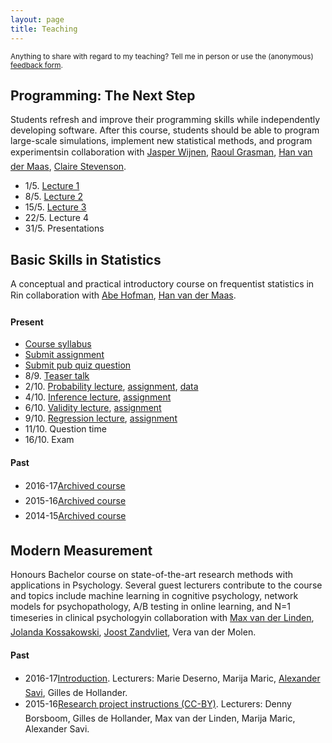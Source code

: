 ```yaml
---
layout: page
title: Teaching
---
```


<p class="message">
<small>
Anything to share with regard to my teaching? Tell me in person or use the (anonymous) <a href="https://docs.google.com/forms/d/e/1FAIpQLSfm1D8cx7JFgaGEBuo3I77qX52TXWkwmuHdcT7F0IxqI9aEhg/viewform">feedback form</a>.
</small>
</p>

## Programming: The Next Step

Students refresh and improve their programming skills while independently developing software. After this course, students should be able to program large-scale simulations, implement new statistical methods, and program experiments&#151;in collaboration with [Jasper Wijnen](https://www.researchgate.net/profile/Jasper_Wijnen), [Raoul Grasman](https://www.researchgate.net/profile/Raoul_Grasman2), [Han van der Maas](http://hvandermaas.socsci.uva.nl/Homepage_Han_van_der_Maas/Home.html), [Claire Stevenson](https://www.researchgate.net/profile/Claire_Stevenson4).

* 1/5. <a href="/assets/lectures/2018_RM_ProgrammingTNS_Lecture_1.pdf">Lecture 1</a>
* 8/5. <a href="/assets/lectures/2018_RM_ProgrammingTNS_Lecture_2.pdf">Lecture 2</a>
* 15/5. <a href="/assets/lectures/2018_RM_ProgrammingTNS_Lecture_3.pdf">Lecture 3</a>
* 22/5. Lecture 4
* 31/5. Presentations

## Basic Skills in Statistics

A conceptual and practical introductory course on frequentist statistics in R&#151;in collaboration with [Abe Hofman](http://www.abehofman.com/), [Han van der Maas](http://hvandermaas.socsci.uva.nl/Homepage_Han_van_der_Maas/Home.html).

#### Present

* [Course syllabus](https://www.dropbox.com/s/aonn0whord2v0p2/PML_Statistics_Syllabus.pdf?dl=0)
* [Submit assignment](https://aosavi.filepiper.com/pml-statistics/2017)
* [Submit pub quiz question](https://goo.gl/forms/rFDgmENRFWiHas1l1)
* 8/9. <a href="/assets/lectures/2017_PML_Statistics_Teasertalk.html">Teaser talk</a>
* 2/10. <a href="/assets/lectures/2017_PML_Statistics_Lecture_1.html">Probability lecture</a>, [assignment](https://www.dropbox.com/s/myckkdk8dg1u0qo/2017_PML_Statistics_Assignment_1.pdf?dl=0), [data](https://www.dropbox.com/s/o7rxutxdhu5z24w/assignment1.Rdata?dl=0)
* 4/10. <a href="/assets/lectures/2017_PML_Statistics_Lecture_2.html">Inference lecture</a>, [assignment](https://www.dropbox.com/s/tgtf5nsqcsaaych/2017_PML_Statistics_Assignment_2.pdf?dl=0)
* 6/10. <a href="/assets/lectures/2017_PML_Statistics_Lecture_3.html">Validity lecture</a>, [assignment](https://www.dropbox.com/s/r45qf8cwxoal2kd/2017_PML_Statistics_Assignment_3.pdf?dl=0)
* 9/10. <a href="/assets/lectures/2017_PML_Statistics_Lecture_4.html">Regression lecture</a>, [assignment](https://www.dropbox.com/s/ybidnql4ncbd3gr/2017_PML_Statistics_Assignment_4.Rmd?dl=0)
* 11/10. Question time
* 16/10. Exam

#### Past

* 2016-17&#151;[Archived course](https://blackboard.uva.nl/webapps/blackboard/content/listContentEditable.jsp?content_id=_6184442_1&course_id=_206922_1&mode=reset)
* 2015-16&#151;[Archived course](https://blackboard.uva.nl/webapps/blackboard/content/listContentEditable.jsp?content_id=_5681594_1&course_id=_189484_1&mode=reset)
* 2014-15&#151;[Archived course](https://blackboard.uva.nl/webapps/blackboard/content/listContent.jsp?course_id=_149364_1&content_id=_4902962_1&mode=reset)

## Modern Measurement

Honours Bachelor course on state-of-the-art research methods with applications in Psychology. Several guest lecturers contribute to the course and topics include machine learning in cognitive psychology, network models for psychopathology, A/B testing in online learning, and N=1 timeseries in clinical psychology&#151;in collaboration with [Max van der Linden](https://www.uva.nl/en/contact/staff/item/m.a.vanderlinden.html?f=linden), [Jolanda Kossakowski](http://www.jolandakossakowski.eu/), [Joost Zandvliet](https://www.uva.nl/en/contact/staff/item/j.a.agelinkvanrentergemzandvliet.html), Vera van der Molen.

#### Past

* 2016-17&#151;<a href="/assets/lectures/2017_Lecture_MM_Introduction/lecture.html">Introduction</a>. Lecturers: Marie Deserno, Marija Maric, <a href="/assets/lectures/2017_Lecture_MM_ABTesting/lecture.html">Alexander Savi</a>, Gilles de Hollander.
* 2015-16&#151;[Research project instructions (CC-BY)](https://www.oercommons.org/courses/quantify-thyself). Lecturers: Denny Borsboom, Gilles de Hollander, Max van der Linden, Marija Maric, Alexander Savi.